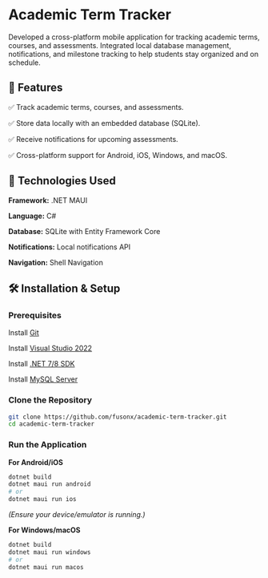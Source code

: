 # Academic Term Tracker
Developed a cross-platform mobile application for tracking academic terms, courses, and assessments. Integrated local database management, notifications, and milestone tracking to help students stay organized and on schedule.

## 📌 Features  
✅ Track academic terms, courses, and assessments.

✅ Store data locally with an embedded database (SQLite).

✅ Receive notifications for upcoming assessments.

✅ Cross-platform support for Android, iOS, Windows, and macOS.


## 🚀 Technologies Used 
**Framework:** .NET MAUI

**Language:** C#

**Database:** SQLite with Entity Framework Core

**Notifications:** Local notifications API

**Navigation:** Shell Navigation

## 🛠️ Installation & Setup  
### **Prerequisites**  
Install [Git](https://git-scm.com/)

Install [Visual Studio 2022](https://visualstudio.microsoft.com/vs/)

Install [.NET 7/8 SDK](https://dotnet.microsoft.com/)

Install [MySQL Server](https://www.mysql.com/)

### **Clone the Repository**  
```sh
git clone https://github.com/fusonx/academic-term-tracker.git
cd academic-term-tracker
```

### **Run the Application**
**For Android/iOS**
```sh
dotnet build
dotnet maui run android
# or
dotnet maui run ios
```
*(Ensure your device/emulator is running.)*

**For Windows/macOS**
```sh
dotnet build
dotnet maui run windows
# or
dotnet maui run macos
```
